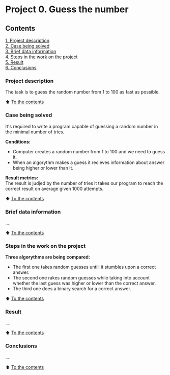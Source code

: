 # Project 0. Guess the number


## Contents
[1. Project description](#project-description)  
[2. Case being solved](#case-being-solved)  
[3. Brief data information](#brief-data-information)  
[4. Steps in the work on the project](#steps-in-the-work-on-the-project)  
[5. Result](#result)  
[6. Conclusions](#conclusions)


### Project description
The task is to guess the random number from 1 to 100 as fast as possible.

:arrow_up: [To the contents](#contents)


### Case being solved
It's required to write a program capable of guessing a random number in the minimal number of tries.

**Conditions:**  
- Computer creates a random number from 1 to 100 and we need to guess it.
- When an algorythm makes a guess it recieves information about answer being higher or lower than it.

**Result metrics:**  
The result is judjed by the number of tries it takes our program to reach the correct result on average given 1000 attempts.

:arrow_up: [To the contents](#contents)


### Brief data information
....

:arrow_up: [To the contents](#contents)


### Steps in the work on the project
**Three algorythms are being compared:**
- The first one takes random guesses untill it stumbles upon a correct answer.  
- The second one rakes random guesses while taking into account whether the last guess was higher or lower than the correct answer.  
- The third one does a binary search for a correct answer.

:arrow_up: [To the contents](#contents)


### Result
....

:arrow_up: [To the contents](#contents)


### Conclusions
....

:arrow_up: [To the contents](#contents)